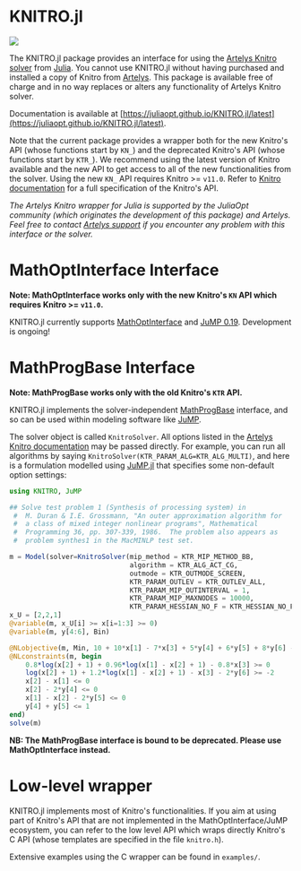 KNITRO.jl
=========
[![](https://img.shields.io/badge/docs-latest-blue.svg)](https://juliaopt.github.io/KNITRO.jl/latest)

The KNITRO.jl package provides an interface for using the [Artelys Knitro
solver](https://www.artelys.com/knitro) from
[Julia](http://julialang.org/). You cannot use KNITRO.jl without having
purchased and installed a copy of Knitro from [Artelys](https://www.artelys.com/knitro).
This package is available free of charge and in no way replaces or alters any
functionality of Artelys Knitro solver.

Documentation is available at
[https://juliaopt.github.io/KNITRO.jl/latest](https://juliaopt.github.io/KNITRO.jl/latest).

Note that the current package provides a wrapper both for the new Knitro's API
(whose functions start by `KN_`) and the deprecated Knitro's API (whose functions
start by `KTR_`). We recommend using the latest version of Knitro available and
the new API to get access to all of the new functionalities from the solver.
Using the new `KN_` API requires Knitro >= `v11.0`.
Refer to [Knitro documentation](https://www.artelys.com/tools/knitro_doc/3_referenceManual/callableLibraryAPI.html)
for a full specification of the Knitro's API.

*The Artelys Knitro wrapper for Julia is supported by the JuliaOpt
community (which originates the development of this package) and
Artelys. Feel free to contact [Artelys support](mailto:support-knitro@artelys.com) if you encounter
any problem with this interface or the solver.*


MathOptInterface Interface
======================

**Note: MathOptInterface works only with the new Knitro's `KN` API which requires Knitro >= `v11.0`.**

KNITRO.jl currently supports [MathOptInterface](https://github.com/JuliaOpt/MathOptInterface.jl)
and [JuMP 0.19](https://github.com/JuliaOpt/JuMP.jl).
Development is ongoing!



MathProgBase Interface
======================

**Note: MathProgBase works only with the old Knitro's `KTR` API.**

KNITRO.jl implements the solver-independent
[MathProgBase](https://github.com/JuliaOpt/MathProgBase.jl) interface, and so
can be used within modeling software like [JuMP](https://github.com/JuliaOpt/JuMP.jl).

The solver object is called `KnitroSolver`. All options listed in the
[Artelys Knitro documentation](https://www.artelys.com/tools/knitro_doc/3_referenceManual/userOptions.html)
may be passed directly. For example, you can run all algorithms by saying
`KnitroSolver(KTR_PARAM_ALG=KTR_ALG_MULTI)`, and here is a formulation
modelled using [JuMP.jl](https://github.com/JuliaOpt/JuMP.jl) that specifies
some non-default option settings:

```julia
using KNITRO, JuMP

## Solve test problem 1 (Synthesis of processing system) in
 #  M. Duran & I.E. Grossmann, "An outer approximation algorithm for
 #  a class of mixed integer nonlinear programs", Mathematical
 #  Programming 36, pp. 307-339, 1986.  The problem also appears as
 #  problem synthes1 in the MacMINLP test set.

m = Model(solver=KnitroSolver(mip_method = KTR_MIP_METHOD_BB,
                              algorithm = KTR_ALG_ACT_CG,
                              outmode = KTR_OUTMODE_SCREEN,
                              KTR_PARAM_OUTLEV = KTR_OUTLEV_ALL,
                              KTR_PARAM_MIP_OUTINTERVAL = 1,
                              KTR_PARAM_MIP_MAXNODES = 10000,
                              KTR_PARAM_HESSIAN_NO_F = KTR_HESSIAN_NO_F_ALLOW))
x_U = [2,2,1]
@variable(m, x_U[i] >= x[i=1:3] >= 0)
@variable(m, y[4:6], Bin)

@NLobjective(m, Min, 10 + 10*x[1] - 7*x[3] + 5*y[4] + 6*y[5] + 8*y[6] - 18*log(x[2]+1) - 19.2*log(x[1]-x[2]+1))
@NLconstraints(m, begin
    0.8*log(x[2] + 1) + 0.96*log(x[1] - x[2] + 1) - 0.8*x[3] >= 0
    log(x[2] + 1) + 1.2*log(x[1] - x[2] + 1) - x[3] - 2*y[6] >= -2
    x[2] - x[1] <= 0
    x[2] - 2*y[4] <= 0
    x[1] - x[2] - 2*y[5] <= 0
    y[4] + y[5] <= 1
end)
solve(m)
```

**NB: The MathProgBase interface is bound to be deprecated. Please use
MathOptInterface instead.**


Low-level wrapper
=================

KNITRO.jl implements most of Knitro's functionalities.
If you aim at using part of Knitro's API that are not implemented
in the MathOptInterface/JuMP ecosystem, you can refer to the low
level API which wraps directly Knitro's C API (whose templates
are specified in the file `knitro.h`).

Extensive examples using the C wrapper can be found in `examples/`.
